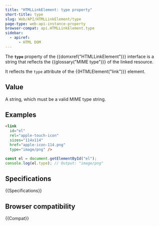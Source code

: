 ```yaml
---
title: "HTMLLinkElement: type property"
short-title: type
slug: Web/API/HTMLLinkElement/type
page-type: web-api-instance-property
browser-compat: api.HTMLLinkElement.type
sidebar:
  - apiref:
      - HTML DOM
---
```


The **`type`** property of the {{domxref("HTMLLinkElement")}} interface is a string that reflects the {{glossary("MIME type")}} of the linked resource.

It reflects the `type` attribute of the {{HTMLElement("link")}} element.

## Value

A string, which must be a valid MIME type string.

## Examples

```html
<link
  id="el"
  rel="apple-touch-icon"
  sizes="114x114"
  href="apple-icon-114.png"
  type="image/png" />
```

```js
const el = document.getElementById("el");
console.log(el.type); // Output: "image/png"
```

## Specifications

{{Specifications}}

## Browser compatibility

{{Compat}}
